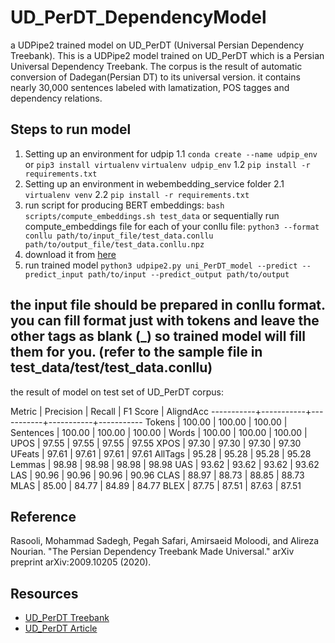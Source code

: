 # UD_PerDT_DependencyModel
a UDPipe2 trained model on UD_PerDT (Universal Persian Dependency Treebank).
This is a UDPipe2 model trained on UD_PerDT which is a Persian Universal Dependency Treebank. The corpus is the result of automatic conversion of Dadegan(Persian DT) to its universal version.
it contains nearly 30,000 sentences labeled with lamatization, POS tagges and dependency relations. 

## Steps to run model

1. Setting up an environment for udpip 
   1.1 
     `conda create --name udpip_env`
      or 
      `pip3 install virtualenv`
      `virtualenv udpip_env`
   1.2
      `pip install -r requirements.txt`
2. Setting up an environment in webembedding_service folder 
   2.1
      `virtualenv venv`
   2.2
      `pip install -r requirements.txt`
3. run script for producing BERT embeddings:
   `bash scripts/compute_embeddings.sh test_data`
   or 
   sequentially run compute_embeddings file for each of your conllu file:
   `python3 --format conllu path/to/input_file/test_data.conllu path/to/output_file/test_data.conllu.npz`
4. download it from [here](https://drive.google.com/drive/folders/1-391mwvakvfHn2PpLjXmkrHLDGc_0uiY?usp=sharing)
5. run trained model 
   `python3 udpipe2.py uni_PerDT_model --predict --predict_input path/to/input --predict_output path/to/output`

the input file should be prepared in conllu format. you can fill format just with tokens and leave the other tags as blank (_) so trained model will fill them for you.
(refer to the sample file in test_data/test/test_data.conllu)
---
the result of model on test set of UD_PerDT corpus:

Metric     | Precision |    Recall |  F1 Score | AligndAcc
-----------+-----------+-----------+-----------+-----------
Tokens     |    100.00 |    100.00 |    100.00 |
Sentences  |    100.00 |    100.00 |    100.00 |
Words      |    100.00 |    100.00 |    100.00 |
UPOS       |     97.55 |     97.55 |     97.55 |     97.55
XPOS       |     97.30 |     97.30 |     97.30 |     97.30
UFeats     |     97.61 |     97.61 |     97.61 |     97.61
AllTags    |     95.28 |     95.28 |     95.28 |     95.28
Lemmas     |     98.98 |     98.98 |     98.98 |     98.98
UAS        |     93.62 |     93.62 |     93.62 |     93.62
LAS        |     90.96 |     90.96 |     90.96 |     90.96
CLAS       |     88.97 |     88.73 |     88.85 |     88.73
MLAS       |     85.00 |     84.77 |     84.89 |     84.77
BLEX       |     87.75 |     87.51 |     87.63 |     87.51


## Reference
 Rasooli, Mohammad Sadegh, Pegah Safari, Amirsaeid Moloodi, and Alireza Nourian. "The Persian Dependency Treebank Made Universal." arXiv preprint arXiv:2009.10205 (2020).


## Resources
* [UD_PerDT Treebank](https://github.com/phsfr/UD_Persian-PerDT)
* [UD_PerDT Article](https://arxiv.org/pdf/2009.10205.pdf)